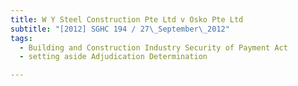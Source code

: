 ```yaml
---
title: W Y Steel Construction Pte Ltd v Osko Pte Ltd 
subtitle: "[2012] SGHC 194 / 27\_September\_2012"
tags:
  - Building and Construction Industry Security of Payment Act
  - setting aside Adjudication Determination

---
```


